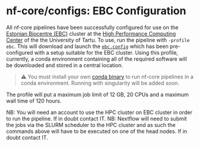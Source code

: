 # nf-core/configs: EBC Configuration

All nf-core pipelines have been successfully configured for use on the [Estonian Biocentre (EBC)](https://genomics.ut.ee/en/about-us/estonian-biocentre) cluster at the [High Performance Computing Center](https://hpc.ut.ee/en) of the the University of Tartu.
To use, run the pipeline with `-profile ebc`. This will download and launch the [`ebc.config`](../conf/ebc.config) which has been pre-configured with a setup suitable for the EBC cluster. Using this profile, currently, a conda environment containing all of the required software will be downloaded and stored in a central location.

> :warning: You must install your own [conda binary](conda.io) to run nf-core pipelines in a conda environment. Running with singularity will be added soon.

The profile will put a maximum job limit of 12 GB, 20 CPUs and a maximum wall time of 120 hours.

NB: You will need an account to use the HPC cluster on EBC cluster in order to run the pipeline. If in doubt contact IT.
NB: Nextflow will need to submit the jobs via the SLURM scheduler to the HPC cluster and as such the commands above will have to be executed on one of the head nodes. If in doubt contact IT.
